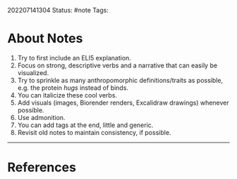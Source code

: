 202207141304
Status: #note
Tags:

# About Notes
1. Try to first include an ELI5 explanation.
2. Focus on strong, descriptive verbs and a narrative that can easily be visualized.
3. Try to sprinkle as many anthropomorphic definitions/traits as possible, e.g. the protein *hugs* instead of binds.
5. You can italicize these cool verbs.
6. Add visuals (images, Biorender renders, Excalidraw drawings) whenever possible.
7. Use admonition.
8. You can add tags at the end, little and generic.
9. Revisit old notes to maintain consistency, if possible.


---
# References